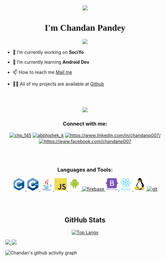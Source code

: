 
<div class="gif" align="center">
<img  align="center" src="https://camo.githubusercontent.com/cae12fddd9d6982901d82580bdf321d81fb299141098ca1c2d4891870827bf17/68747470733a2f2f6d69726f2e6d656469756d2e636f6d2f6d61782f313336302f302a37513379765349765f7430696f4a2d5a2e676966" height="160px"></div>
<h1 align="center" style="font-family: poppins;">I'm Chandan Pandey</h1>


<p align="center">
<img src="https://readme-typing-svg.herokuapp.com?size=25&color=F7F007FF&vCenter=true&lines=I+am+a+Student;Undergrad+at+JIS+University;Programmer;Java+Developer;Develops+Android+Apps;Fullstack+MERN+Developer...;&center=true">
</p>
  
  

- 🔭 I’m currently working on <b>**SociYo**</b>

- 🌱 I’m currently learning **Android Dev**

- 📫 How to reach me <a href="mailto:chandan.dv682@email.com">Mail me</a>

- 👨‍💻 All of my projects are available at <a href="https://github.com/ChandanP007">Github</a>
<br><br><br><br>

<div class="stalkers" align="center">
<a href="https://hits.seeyoufarm.com"><img src="https://hits.seeyoufarm.com/api/count/incr/badge.svg?url=https%3A%2F%2Fgithub.com%2FChandanP007%2Fhit-counter&count_bg=%23F33333&title_bg=%231B1A1A&icon=iconify.svg&icon_color=%23E7E7E7&title=Visitors&edge_flat=false"/></a>
</div>

<h3 align="center">Connect with me:</h3>
<p align="center">
<a href="https://twitter.com/chp_145" target="blank"><img align="center" src="https://raw.githubusercontent.com/rahuldkjain/github-profile-readme-generator/master/src/images/icons/Social/twitter.svg" alt="chp_145" height="30" width="40" /></a>
<a href="https://instagram.com/_chandan.pandey_" rel="nofollow"><img align="center" src="https://raw.githubusercontent.com/rahuldkjain/github-profile-readme-generator/master/src/images/icons/Social/instagram.svg" alt="abbhishek_k" height="30" width="40" style="max-width: 100%;"></a>
<a href="https://linkedin.com/in/https://www.linkedin.com/in/chandanp007/" target="blank"><img align="center" src="https://raw.githubusercontent.com/rahuldkjain/github-profile-readme-generator/master/src/images/icons/Social/linked-in-alt.svg" alt="https://www.linkedin.com/in/chandanp007/" height="30" width="40" /></a>
<a href="https://fb.com/https://www.facebook.com/chandanp007" target="blank"><img align="center" src="https://raw.githubusercontent.com/rahuldkjain/github-profile-readme-generator/master/src/images/icons/Social/facebook.svg" alt="https://www.facebook.com/chandanp007" height="30" width="40" /></a>
</p>
<br><br>

<h3 align="center">Languages and Tools:</h3>
<p align="center"> 
<a href="https://www.cprogramming.com/" target="_blank" rel="noreferrer"> <img src="https://raw.githubusercontent.com/devicons/devicon/master/icons/c/c-original.svg" alt="c" width="40" height="40"/> </a> 
<a href="https://www.w3schools.com/cpp/" target="_blank" rel="noreferrer"> <img src="https://raw.githubusercontent.com/devicons/devicon/master/icons/cplusplus/cplusplus-original.svg" alt="cplusplus" width="40" height="40"/> </a> 
<a href="https://www.java.com" target="_blank" rel="noreferrer"> <img src="https://raw.githubusercontent.com/devicons/devicon/master/icons/java/java-original.svg" alt="java" width="40" height="40"/> </a> 
<a href="https://developer.mozilla.org/en-US/docs/Web/JavaScript" target="_blank" rel="noreferrer"> <img src="https://raw.githubusercontent.com/devicons/devicon/master/icons/javascript/javascript-original.svg" alt="javascript" width="40" height="40"/> </a> 
<a href="https://developer.android.com" target="_blank" rel="noreferrer"> <img src="https://raw.githubusercontent.com/devicons/devicon/master/icons/android/android-original-wordmark.svg" alt="android" width="40" height="40"/> </a> 
<a href="https://firebase.google.com/" target="_blank" rel="noreferrer"> <img src="https://www.vectorlogo.zone/logos/firebase/firebase-icon.svg" alt="firebase" width="40" height="40"/> </a> 
<a href="https://getbootstrap.com" target="_blank" rel="noreferrer"> <img src="https://raw.githubusercontent.com/devicons/devicon/master/icons/bootstrap/bootstrap-plain-wordmark.svg" alt="bootstrap" width="40" height="40"/> </a> 
<a href="https://reactjs.org/" target="_blank" rel="noreferrer"> <img src="https://raw.githubusercontent.com/devicons/devicon/master/icons/react/react-original-wordmark.svg" alt="react" width="40" height="40"/> </a>
<a href="https://www.linux.org/" target="_blank" rel="noreferrer"> <img src="https://raw.githubusercontent.com/devicons/devicon/master/icons/linux/linux-original.svg" alt="linux" width="40" height="40"/> </a> 
<a href="https://git-scm.com/" rel="nofollow"> <img src="https://camo.githubusercontent.com/fbfcb9e3dc648adc93bef37c718db16c52f617ad055a26de6dc3c21865c3321d/68747470733a2f2f7777772e766563746f726c6f676f2e7a6f6e652f6c6f676f732f6769742d73636d2f6769742d73636d2d69636f6e2e737667" alt="git" width="40" height="40" data-canonical-src="https://www.vectorlogo.zone/logos/git-scm/git-scm-icon.svg" style="max-width: 100%;"> </a>
  
</p>
<br><br>



<h2 align="center">GitHub Stats</h2>
<div align="center">

[![Top Langs](https://github-readme-stats.vercel.app/api/top-langs/?username=ChandanP007&hide_border=true&layout=compact&theme=highcontrast)](https://github.com/ChandanP007/github-readme-stats)

</div>

<a href="https://github.com/ChandanP007/github-readme-stats">
  <img width= 49%  style="max-width: 100%" src="https://github-readme-stats.vercel.app/api?username=ChandanP007&theme=highcontrast&hide_border=true&show_icons=true&count_private=true" />
</a>
<a href="https://github.com/ChandanP007/convoychat">
  <img width= 49% style="max-width: 100%" src="https://github-readme-streak-stats.herokuapp.com/?user=ChandanP007&amp;theme=highcontrast&amp;hide_border=true" />
</a>

![Chandan's github activity graph](https://activity-graph.herokuapp.com/graph?username=ChandanP007&hide_border=true&line_color=red&theme=react-dark)

